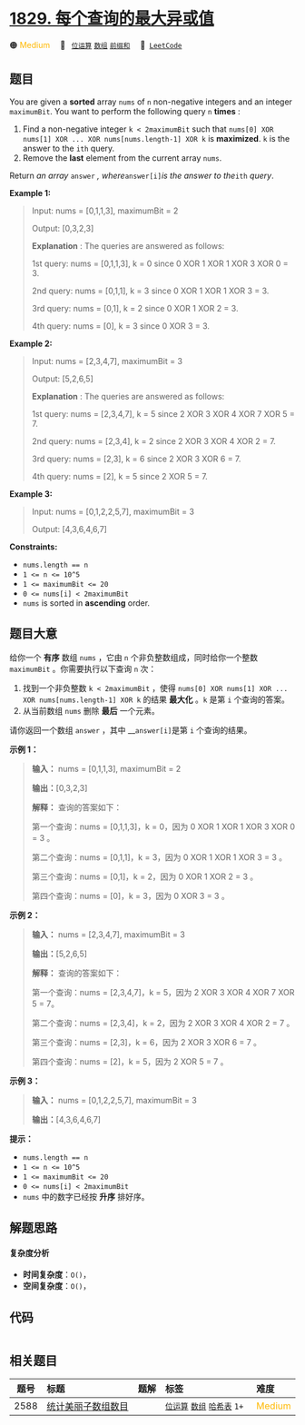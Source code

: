 # [1829. 每个查询的最大异或值](https://leetcode.com/problems/maximum-xor-for-each-query)

🟠 <font color=#ffb800>Medium</font>&emsp; 🔖&ensp; [`位运算`](/leetcode/outline/tag/bit-manipulation.md) [`数组`](/leetcode/outline/tag/array.md) [`前缀和`](/leetcode/outline/tag/prefix-sum.md)&emsp; 🔗&ensp;[`LeetCode`](https://leetcode.com/problems/maximum-xor-for-each-query)

## 题目

You are given a **sorted** array `nums` of `n` non-negative integers and an
integer `maximumBit`. You want to perform the following query `n` **times** :

  1. Find a non-negative integer `k < 2maximumBit` such that `nums[0] XOR nums[1] XOR ... XOR nums[nums.length-1] XOR k` is **maximized**. `k` is the answer to the `ith` query.
  2. Remove the **last** element from the current array `nums`.

Return _an array_ `answer` _, where_`answer[i]`_is the answer to the_`ith`
_query_.



**Example 1:**

> Input: nums = [0,1,1,3], maximumBit = 2
> 
> Output: [0,3,2,3]
> 
> **Explanation** : The queries are answered as follows:
> 
> 1st query: nums = [0,1,1,3], k = 0 since 0 XOR 1 XOR 1 XOR 3 XOR 0 = 3.
> 
> 2nd query: nums = [0,1,1], k = 3 since 0 XOR 1 XOR 1 XOR 3 = 3.
> 
> 3rd query: nums = [0,1], k = 2 since 0 XOR 1 XOR 2 = 3.
> 
> 4th query: nums = [0], k = 3 since 0 XOR 3 = 3.

**Example 2:**

> Input: nums = [2,3,4,7], maximumBit = 3
> 
> Output: [5,2,6,5]
> 
> **Explanation** : The queries are answered as follows:
> 
> 1st query: nums = [2,3,4,7], k = 5 since 2 XOR 3 XOR 4 XOR 7 XOR 5 = 7.
> 
> 2nd query: nums = [2,3,4], k = 2 since 2 XOR 3 XOR 4 XOR 2 = 7.
> 
> 3rd query: nums = [2,3], k = 6 since 2 XOR 3 XOR 6 = 7.
> 
> 4th query: nums = [2], k = 5 since 2 XOR 5 = 7.

**Example 3:**

> Input: nums = [0,1,2,2,5,7], maximumBit = 3
> 
> Output: [4,3,6,4,6,7]

**Constraints:**

  * `nums.length == n`
  * `1 <= n <= 10^5`
  * `1 <= maximumBit <= 20`
  * `0 <= nums[i] < 2maximumBit`
  * `nums`​​​ is sorted in **ascending** order.


## 题目大意

给你一个 **有序** 数组 `nums` ，它由 `n` 个非负整数组成，同时给你一个整数 `maximumBit` 。你需要执行以下查询 `n` 次：

  1. 找到一个非负整数 `k < 2maximumBit` ，使得 `nums[0] XOR nums[1] XOR ... XOR nums[nums.length-1] XOR k` 的结果 **最大化** 。`k` 是第 `i` 个查询的答案。
  2. 从当前数组 `nums` 删除 **最后** 一个元素。

请你返回一个数组 `answer` ，其中 __`answer[i]`是第 `i` 个查询的结果。

**示例 1：**

> 
> 
> 
> 
> 
> **输入：** nums = [0,1,1,3], maximumBit = 2
> 
> **输出：**[0,3,2,3]
> 
> **解释：** 查询的答案如下：
> 
> 第一个查询：nums = [0,1,1,3]，k = 0，因为 0 XOR 1 XOR 1 XOR 3 XOR 0 = 3 。
> 
> 第二个查询：nums = [0,1,1]，k = 3，因为 0 XOR 1 XOR 1 XOR 3 = 3 。
> 
> 第三个查询：nums = [0,1]，k = 2，因为 0 XOR 1 XOR 2 = 3 。
> 
> 第四个查询：nums = [0]，k = 3，因为 0 XOR 3 = 3 。
> 
> 

**示例 2：**

> 
> 
> 
> 
> 
> **输入：** nums = [2,3,4,7], maximumBit = 3
> 
> **输出：**[5,2,6,5]
> 
> **解释：** 查询的答案如下：
> 
> 第一个查询：nums = [2,3,4,7]，k = 5，因为 2 XOR 3 XOR 4 XOR 7 XOR 5 = 7。
> 
> 第二个查询：nums = [2,3,4]，k = 2，因为 2 XOR 3 XOR 4 XOR 2 = 7 。
> 
> 第三个查询：nums = [2,3]，k = 6，因为 2 XOR 3 XOR 6 = 7 。
> 
> 第四个查询：nums = [2]，k = 5，因为 2 XOR 5 = 7 。
> 
> 

**示例 3：**

> 
> 
> 
> 
> 
> **输入：** nums = [0,1,2,2,5,7], maximumBit = 3
> 
> **输出：**[4,3,6,4,6,7]
> 
> 

**提示：**

  * `nums.length == n`
  * `1 <= n <= 10^5`
  * `1 <= maximumBit <= 20`
  * `0 <= nums[i] < 2maximumBit`
  * `nums`​​​ 中的数字已经按 **升序** 排好序。


## 解题思路

#### 复杂度分析

- **时间复杂度**：`O()`，
- **空间复杂度**：`O()`，

## 代码

```javascript

```

## 相关题目

<!-- prettier-ignore -->
| 题号 | 标题 | 题解 | 标签 | 难度 |
| :------: | :------ | :------: | :------ | :------ |
| 2588 | [统计美丽子数组数目](https://leetcode.com/problems/count-the-number-of-beautiful-subarrays) |  |  [`位运算`](/leetcode/outline/tag/bit-manipulation.md) [`数组`](/leetcode/outline/tag/array.md) [`哈希表`](/leetcode/outline/tag/hash-table.md) `1+` | <font color=#ffb800>Medium</font> |

<style>
.blue {
    background-color: #096dd9;
    padding: 0.25rem 0.5rem;
    margin: 0;
    font-size: 0.85em;
    border-radius: 3px;
    color: white;
    font-weight: 500;
}
table th:first-of-type { width: 10%; }
table th:nth-of-type(2) { width: 35%; }
table th:nth-of-type(3) { width: 10%; }
table th:nth-of-type(4) { width: 35%; }
table th:nth-of-type(5) { width: 10%; }
</style>
